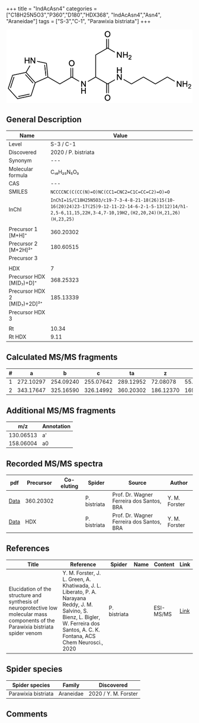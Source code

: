+++
title = "IndAcAsn4"
categories = ["C18H25N5O3","P360","D180","HDX368",
"IndAcAsn4","Asn4",
"Araneidae"]
tags = ["S-3","C-1",
"Parawixia bistriata"]
+++

![](/img/IndAcAsn4.png)

## General Description

| Name                       | Value              |
|----------------------------|--------------------|
| Level                      | S-3 / C-1          |
| Discovered                 | 2020 / P. bistriata |
| Synonym                    | ---                |
| Molecular formula          | C₁₈H₂₅N₅O₃                   |
| CAS                        | ---                |
| SMILES | `NCCCCNC(C(CC(N)=O)NC(CC1=CNC2=C1C=CC=C2)=O)=O`  |
| InChI  | `InChI=1S/C18H25N5O3/c19-7-3-4-8-21-18(26)15(10-16(20)24)23-17(25)9-12-11-22-14-6-2-1-5-13(12)14/h1-2,5-6,11,15,22H,3-4,7-10,19H2,(H2,20,24)(H,21,26)(H,23,25)`  |
|                            |                    |
| Precursor 1 [M+H]⁺         | 360.20302                    |
| Precursor 2 [M+2H]²⁺       | 180.60515                   |
| Precursor 3                |                    |
|                            |                    |
| HDX                        | 7                   |
| Precursor HDX   [M(D₇)+D]⁺   | 368.25323                   |
| Precursor HDX 2 [M(D₇)+2D]²⁺ | 185.13339                   |
| Precursor HDX 3            |                    |
|                            |                    |
| Rt                         | 10.34                   |
| Rt HDX                     | 9.11                   |

## Calculated MS/MS fragments

| # | a         | b         | c         | ta        | z         | y         | tz        |
|---|-----------|-----------|-----------|-----------|-----------|-----------|-----------|
| 1 | 272.10297 | 254.09240 | 255.07642 | 289.12952 | 72.08078 | 55.05423 | 89.10732 |
| 2 | 343.17647 | 325.16590 | 326.14992 | 360.20302 | 186.12370 | 169.09715 | 203.15025 |

## Additional MS/MS fragments

| m/z | Annotation |
|-----|------------|
| 130.06513 | a'         |
| 158.06004 | a0         |

## Recorded MS/MS spectra

| pdf                                             | Precursor | Co-eluting | Spider      | Source                       | Author        |
|-------------------------------------------------|-----------|------------|-------------|------------------------------|---------------|
| [Data](/pdf/P-bistriata/360_IndAcAsn4_Pb.pdf) | 360.20302 |           | P. bistriata | Prof. Dr. Wagner Ferreira dos Santos, BRA  | Y. M. Forster |
| [Data](/pdf/P-bistriata/360_IndAcAsn4_Pb_HDX.pdf) | HDX |           | P. bistriata | Prof. Dr. Wagner Ferreira dos Santos, BRA  | Y. M. Forster |

## References

| Title | Reference | Spider | Name | Content | Link |
|-------|-----------|--------|------|---------|------|
| Elucidation of the structure and synthesis of neuroprotective low molecular mass components of the Parawixia bistriata spider venom      | Y. M. Forster, J. L. Green, A. Khatiwada, J. L. Liberato, P. A. Narayana Reddy, J. M. Salvino, S. Bienz, L. Bigler, W. Ferreira dos Santos, A. C. K. Fontana, ACS Chem Neurosci., 2020          | P. bistriata       |      | ESI-MS/MS        | [Link](https://pubs.acs.org/doi/10.1021/acschemneuro.0c00007)     |

## Spider species

| Spider species     | Family     | Discovered           |
|--------------------|------------|----------------------|
| Parawixia bistriata | Araneidae | 2020 / Y. M. Forster |


## Comments